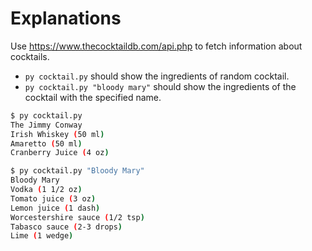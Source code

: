 # Explanations

Use https://www.thecocktaildb.com/api.php to fetch information about cocktails.

* `py cocktail.py` should show the ingredients of random cocktail.
* `py cocktail.py "bloody mary"` should show the ingredients of the cocktail with the specified name.

```bash
$ py cocktail.py
The Jimmy Conway
Irish Whiskey (50 ml)
Amaretto (50 ml)
Cranberry Juice (4 oz)

$ py cocktail.py "Bloody Mary"
Bloody Mary
Vodka (1 1/2 oz)
Tomato juice (3 oz)
Lemon juice (1 dash)
Worcestershire sauce (1/2 tsp)
Tabasco sauce (2-3 drops)
Lime (1 wedge)
```
